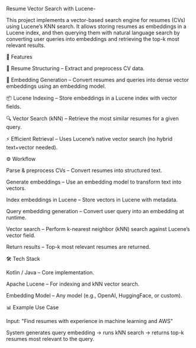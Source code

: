 Resume Vector Search with Lucene-

This project implements a vector-based search engine for resumes (CVs) using Lucene’s KNN search.
It allows storing resumes as embeddings in a Lucene index, and then querying them with natural language search by converting user queries into embeddings and retrieving the top-k most relevant results.

🚀 Features

📄 Resume Structuring – Extract and preprocess CV data.

🧠 Embedding Generation – Convert resumes and queries into dense vector embeddings using an embedding model.

📦 Lucene Indexing – Store embeddings in a Lucene index with vector fields.

🔍 Vector Search (kNN) – Retrieve the most similar resumes for a given query.

⚡ Efficient Retrieval – Uses Lucene’s native vector search (no hybrid text+vector needed).

⚙️ Workflow

Parse & preprocess CVs – Convert resumes into structured text.

Generate embeddings – Use an embedding model to transform text into vectors.

Index embeddings in Lucene – Store vectors in Lucene with metadata.

Query embedding generation – Convert user query into an embedding at runtime.

Vector search – Perform k-nearest neighbor (kNN) search against Lucene’s vector field.

Return results – Top-k most relevant resumes are returned.

🛠️ Tech Stack

Kotlin / Java – Core implementation.

Apache Lucene – For indexing and kNN vector search.

Embedding Model – Any model (e.g., OpenAI, HuggingFace, or custom).

📊 Example Use Case

Input: "Find resumes with experience in machine learning and AWS"

System generates query embedding → runs kNN search → returns top-k resumes most relevant to the query.
